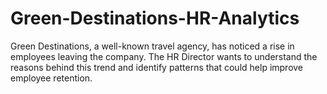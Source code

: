 # Green-Destinations-HR-Analytics
Green Destinations, a well-known travel agency, has noticed a rise in employees leaving the company. The HR Director wants to understand the reasons behind this trend and identify patterns that could help improve employee retention.

